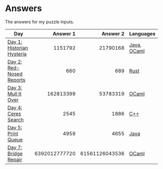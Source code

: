 # Answers

The answers for my puzzle inputs.

| Day                                                              | Answer 1      | Answer 2       | Languages                        |
| ---------------------------------------------------------------- | -------------:| --------------:| -------------------------------- |
| [Day 1: Historian Hysteria](https://adventofcode.com/2024/day/1) |       1151792 |       21790168 | [Java](src/main/java/Day01.java), [OCaml](src/main/ml/day01.ml) |
| [Day 2: Red-Nosed Reports](https://adventofcode.com/2024/day/2)  |           660 |            689 | [Rust](src/main/rs/day02.rs)     |
| [Day 3: Mull It Over](https://adventofcode.com/2024/day/3)       |     162813399 |       53783319 | [OCaml](src/main/ml/day03.ml)    |
| [Day 4: Ceres Search](https://adventofcode.com/2024/day/4)       |          2545 |           1886 | [C++](src/main/cpp/day04.cpp)    |
| [Day 5: Print Queue](https://adventofcode.com/2024/day/5)        |          4959 |           4655 | [Java](src/main/java/Day05.java) |
| [Day 7: Bridge Repair](https://adventofcode.com/2024/day/7)      | 6392012777720 | 61561126043536 | [OCaml](src/main/ml/day07.ml)    |
